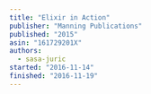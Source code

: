 ```yaml
---
title: "Elixir in Action"
publisher: "Manning Publications"
published: "2015"
asin: "161729201X"
authors:
  - sasa-juric
started: "2016-11-14"
finished: "2016-11-19"
---
```

